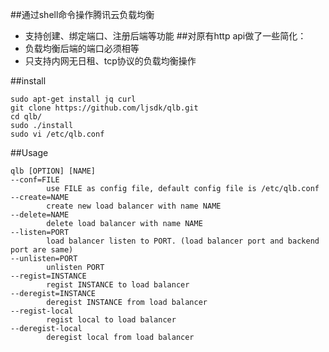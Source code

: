 ##通过shell命令操作腾讯云负载均衡
* 支持创建、绑定端口、注册后端等功能
##对原有http api做了一些简化：
* 负载均衡后端的端口必须相等
* 只支持内网无日租、tcp协议的负载均衡操作

##install

```
sudo apt-get install jq curl
git clone https://github.com/ljsdk/qlb.git
cd qlb/
sudo ./install 
sudo vi /etc/qlb.conf
```

##Usage
```
qlb [OPTION] [NAME]
--conf=FILE
        use FILE as config file, default config file is /etc/qlb.conf
--create=NAME
        create new load balancer with name NAME
--delete=NAME
        delete load balancer with name NAME
--listen=PORT
        load balancer listen to PORT. (load balancer port and backend port are same)
--unlisten=PORT
        unlisten PORT
--regist=INSTANCE
        regist INSTANCE to load balancer
--deregist=INSTANCE
        deregist INSTANCE from load balancer
--regist-local
        regist local to load balancer
--deregist-local
        deregist local from load balancer
```
